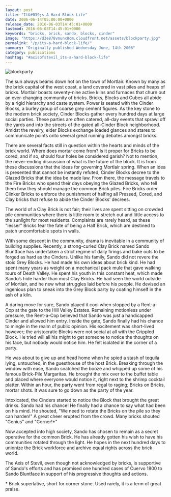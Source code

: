 ```yaml
---
layout: post
title: "It&#039;s A Hard Block Life"
date: 2006-06-14T05:00:00+0000
release_date: 2016-06-03T14:45:01+0000
lastmod: 2016-06-03T14:45:01+0000
keywords: "bricks, brick, sando, blocks, cinder"
image: "https://d3e878vmunx8cm.cloudfront.net/assets/blockparty.jpg"
permalink: "/p/its-a-hard-block-life/"
summary: "Originally published Wednesday June, 14th 2006"
category: publications
hashtag: "#axisofstevil_its-a-hard-block-life"
---
```


[Id_1]: https://d3e878vmunx8cm.cloudfront.net/assets/blockparty.jpg "blockparty"
![blockparty][Id_1]

The sun always beams down hot on the town of Mortlair. Known by many as the brick capital of the west coast, a land covered in vast piles and heaps of bricks. Mortlair boasts seventy-nine active kilns and furnaces that churn out an ever-changing community of bricks.  Bricks, Blocks and Cubes all abide by a rigid hierarchy and caste system. Power is seated with the Cinder Blocks, a burley group of coarse grey cement figures.  As the key stone to the modern brick society, Cinder Blocks gather every hundred days at large social parties. These parties are often catered, all-day events that sprawl off the yards and into the streets of the gated all-Cinder Block neighborhood. Amidst the revelry, elder Blocks exchange loaded glances and stares to communicate points onto several great running debates amongst bricks.

There are several facts still in question within the hearts and minds of the brick world. Where does mortar come from? Is it proper for Bricks to be cored, and if so, should four holes be considered garish? Not to mention, the never-ending discussion of what is the future of the block. It is from these discussions that the ideas for governing Mortlair spring. When an idea is presented that cannot be instantly refuted, Cinder Blocks decree to the Glazed Bricks that the idea be made law. From there, the message travels to the Fire Bricks who spend their days obeying the Glazed Bricks, who tell them how they should manage the common Brick piles. Fire Bricks order Clinker Bricks to enforce the punishment of halfing all Pressed, Cored, and Clay bricks that refuse to abide the Cinder Blocks’ decrees. 

The world of a Clay Brick is not fair; their lives are spent sitting on crowded pile communities where there is little room to stretch out and little access to the sunlight for most residents. Complaints are rarely heard, as these "lesser" Bricks fear the fate of being a Half Brick, which are destined to patch uncomfortable spots in walls.

With some descent in the community, drama is inevitable in a community of building supplies. Recently, a strong-curled Clay Brick named Sando Bluntface has undertaken a strict regime of daily firings and bake outs to be forged as hard as the Cinders. Unlike his family, Sando did not revere the stoic Grey Blocks. He had made his own ideas about brick kind. He had spent many years as weight on a mechanical pack mule that gave walking tours of Death Valley. He spent his youth in this constant heat, which made Sando’s hide harder than most Clay Bricks. He had seen the world outside of Mortlair, and he new what struggles laid before his people.  He devised an ingenious plan to sneak into the Grey Block party by coating himself in the ash of a kiln. 

A daring move for sure, Sando played it cool when stopped by a Rent-a-Cop at the gate to the Hill Valley Estates. Remaining motionless under pressure, the Rent-a-Cop believed that Sando was just a handicapped Cinder and allowed him entry.  Inside the gate, Sando finally had his chance to mingle in the realm of public opinion.  His excitement was short-lived however; the aristocratic Blocks were not social at all with the Crippled Block. He tried will all his might to get someone to notice the thoughts on his face, but nobody would notice him. He felt isolated in the corner of a party.

He was about to give up and head home when he spied a stash of tequila lying, untouched, in the guesthouse of the host Brick. Breaking through the window with ease, Sando snatched the booze and whipped up some of his famous Brick-Pile Margaritas. He brought the mix over to the buffet table and placed where everyone would notice it, right next to the shrimp cocktail platter. Within an hour, the party went from regal to raging; Bricks on Bricks, mortar shots. It was sure to go down as the party of the year. 

Intoxicated, the Cinders started to notice the Block that brought the great drinks. Sando had his chance! He finally had a chance to say what had been on his mind. He shouted, "We need to rotate the Bricks on the pile so they can harden!" A great cheer erupted from the crowd.  Many bricks shouted "Genius" and "Corner!*" 

Now accepted into high society, Sando has chosen to remain as a secret operative for the common Brick. He has already gotten his wish to have his communities rotated through the light. He hopes in the next hundred days to unionize the Brick workforce and archive equal rights across the brick world.

The Axis of Stevil, even though not acknowledged by bricks, is supportive of Sando's efforts and has promised one hundred cases of Cuervo 1800 to Sando Bluntface in support of his progressive thoughts and actions.

\* Brick superlative, short for corner stone. Used rarely, it is a term of great praise.
